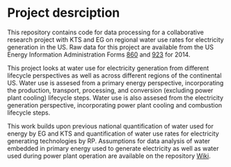 # Project desrciption
This repository contains code for data processing for a collaborative research project with KTS and EG on regional water use rates for electricity generation in the US. Raw data for this project are available from the US Energy Information Administration Forms [860](https://www.eia.gov/electricity/data/eia860/) and [923](https://www.eia.gov/electricity/data/eia923/) for 2014. 

This project looks at water use for electricity generation from different lifecycle perspectives as well as across different regions of the continental US. Water use is assesed from a primary energy perspective, incorporating the production, transport, processing, and conversion (excluding power plant cooling) lifecycle steps. Water use is also assesed from the electricity generation perspective, incorporating power plant cooling and combustion lifecycle steps. 

This work builds upon previous national quantification of water used for energy by EG and KTS and quantification of water use rates for electricity generating technologies by RP. Assumptions for data analysis of water embedded in primary energy used to generate electricity as well as water used during power plant operation are available on the repository [Wiki](https://github.com/beccapeer/regional-water-use/wiki). 

